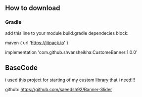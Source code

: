
## How to download

### Gradle
add this line to your module build.gradle dependecies block:


   maven { url 'https://jitpack.io' }

   implementation 'com.github.shvansheikha:CustomeBanner:1.0.0'

   ## BaseCode

   i used this project for starting of my custom library that i need!!!

   github: https://github.com/saeedsh92/Banner-Slider





